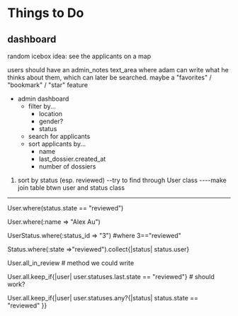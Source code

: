 # Things to Do

## dashboard

random icebox idea: see the applicants on a map

users should have an admin_notes text_area where adam can write what he thinks about them, which can later be searched. maybe a "favorites" / "bookmark" / "star" feature

- admin dashboard
    - filter by...
        - location
        - gender?
        - status
    - search for applicants
    - sort applicants by...
        - name
        - last_dossier.created_at
        - number of dossiers

1. sort by status (esp. reviewed)
--try to find through User class
----make join table btwn user and status class
----

User.where(status.state == "reviewed")

User.where(:name => "Alex Au")

UserStatus.where(:status_id => "3") #where 3=="reviewed"

Status.where(:state =>"reviewed").collect{|status| status.user}

User.all_in_review # method we could write

User.all.keep_if{|user| user.statuses.last.state == "reviewed"} # should work?

User.all.keep_if{|user| user.statuses.any?{|status| status.state == "reviewed" }}


